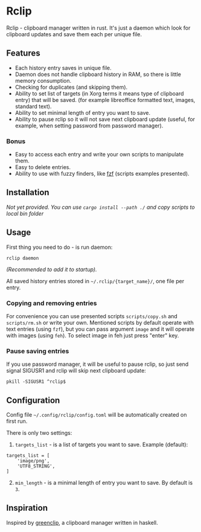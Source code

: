# Rclip

Rclip - clipboard manager written in rust. It's just a daemon which look for
clipboard updates and save them each per unique file.

## Features
* Each history entry saves in unique file.
* Daemon does not handle clipboard history in RAM, so there is little memory consumption.
* Checking for duplicates (and skipping them).
* Ability to set list of targets (in Xorg terms it means type of clipboard
  entry) that will be saved. (for example libreoffice formatted text, images, standard text).
* Ability to set minimal length of entry you want to save.
* Ability to pause rclip so it will not save next clipboard update (useful, for
  example, when setting password from password manager).

### Bonus
* Easy to access each entry and write your own scripts to manipulate them.
* Easy to delete entries.
* Ability to use with fuzzy finders, like [fzf](https://github.com/junegunn/fzf) (scripts examples presented).

## Installation

*Not yet provided. You can use `cargo install --path ./` and copy scripts to local bin folder*

## Usage

First thing you need to do - is run daemon:

```
rclip daemon
```

*(Recommended to add it to startup).*

All saved history entries stored in `~/.rclip/{target_name}/`, one file per entry.

### Copying and removing entries

For convenience you can use presented scripts `scripts/copy.sh` and
`scripts/rm.sh` or write your own.  Mentioned scripts by default operate with
text entries (using `fzf`), but you can pass argument `image` and it will
operate with images (using `feh`). To select image in feh just press "enter" key.

### Pause saving entries

If you use password manager, it will be useful to pause rclip, so just send
signal SIGUSR1 and rclip will skip next clipboard update:

```
pkill -SIGUSR1 ^rclip$
```

## Configuration

Config file `~/.config/rclip/config.toml` will be automatically created on first run.

There is only two settings:

1. `targets_list` - is a list of targets you want to save. Example (default):

```
targets_list = [
    'image/png',
    'UTF8_STRING',
]
```

2. `min_length` - is a minimal length of entry you want to save. By default is `3`.

## Inspiration

Inspired by [greenclip](https://github.com/erebe/greenclip), a clipboard
manager written in haskell.

